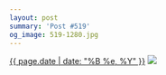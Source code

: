 ```yaml
---
layout: post
summary: 'Post #519'
og_image: 519-1280.jpg
---
```


<p>
  <time><a href="/519">{{ page.date | date: "%B %e, %Y" }}</a></time>
  <a href="/519"><img src="{{ site.assets_url }}/519-640.jpg" srcset="{{ site.assets_url }}/519-320.jpg 320w, {{ site.assets_url }}/519-640.jpg 640w, {{ site.assets_url }}/519-960.jpg 960w, {{ site.assets_url }}/519-1280.jpg 1280w" sizes="(min-width: 700px) 50vw, calc(100vw - 2rem)" /></a>
</p>
